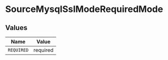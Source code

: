 # SourceMysqlSslModeRequiredMode


## Values

| Name       | Value      |
| ---------- | ---------- |
| `REQUIRED` | required   |